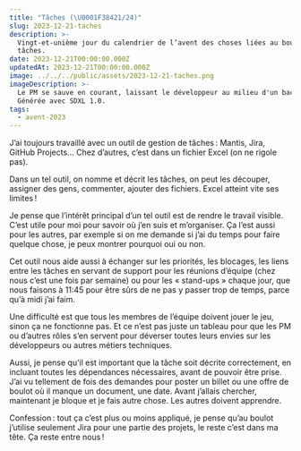 ```yaml
---
title: "Tâches (\U0001F38421/24)"
slug: 2023-12-21-taches
description: >-
  Vingt-et-unième jour du calendrier de l’avent des choses liées au boulot : les
  tâches.
date: 2023-12-21T00:00:00.000Z
updatedAt: 2023-12-21T00:00:00.000Z
image: ../../../public/assets/2023-12-21-taches.png
imageDescription: >-
  Le PM se sauve en courant, laissant le développeur au milieu d'un backlog nul.
  Générée avec SDXL 1.0.
tags:
  - avent-2023
---
```


J’ai toujours travaillé avec un outil de gestion de tâches : Mantis, Jira, GitHub Projects... Chez d’autres, c’est dans un fichier Excel (on ne rigole pas).

Dans un tel outil, on nomme et décrit les tâches, on peut les découper, assigner des gens, commenter, ajouter des fichiers. Excel atteint vite ses limites !

Je pense que l’intérêt principal d’un tel outil est de rendre le travail visible. C’est utile pour moi pour savoir où j’en suis et m’organiser. Ça l’est aussi pour les autres, par exemple si on me demande si j’ai du temps pour faire quelque chose, je peux montrer pourquoi oui ou non.

Cet outil nous aide aussi à échanger sur les priorités, les blocages, les liens entre les tâches en servant de support pour les réunions d’équipe (chez nous c’est une fois par semaine) ou pour les « stand-ups » chaque jour, que nous faisons à 11:45 pour être sûrs de ne pas y passer trop de temps, parce qu’à midi j’ai faim.

Une difficulté est que tous les membres de l’équipe doivent jouer le jeu, sinon ça ne fonctionne pas. Et ce n’est pas juste un tableau pour que les PM ou d’autres rôles s’en servent pour déverser toutes leurs envies sur les développeurs ou autres métiers techniques.

Aussi, je pense qu’il est important que la tâche soit décrite correctement, en incluant toutes les dépendances nécessaires, avant de pouvoir être prise. J’ai vu tellement de fois des demandes pour poster un billet ou une offre de boulot où il manque un document, une date. Avant j’allais chercher, maintenant je bloque et je fais autre chose. Les autres doivent apprendre.

Confession : tout ça c’est plus ou moins appliqué, je pense qu’au boulot j’utilise seulement Jira pour une partie des projets, le reste c’est dans ma tête. Ça reste entre nous !
